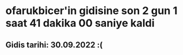 # ofarukbicer'in gidisine son 2 gun 1 saat 41 dakika 00 saniye kaldi

## Gidis tarihi: 30.09.2022 :(